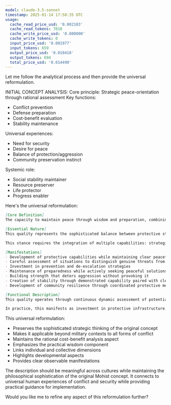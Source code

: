 ```yaml
---
model: claude-3.5-sonnet
timestamp: 2025-01-14 17:58:35 UTC
usage:
  cache_read_price_usd: '0.002103'
  cache_read_tokens: 7010
  cache_write_price_usd: '0.000000'
  cache_write_tokens: 0
  input_price_usd: '0.001977'
  input_tokens: 659
  output_price_usd: '0.010410'
  output_tokens: 694
  total_price_usd: '0.014490'
---
```


Let me follow the analytical process and then provide the universal reformulation.

INITIAL CONCEPT ANALYSIS:
Core principle: Strategic peace-orientation through rational assessment
Key functions: 
- Conflict prevention
- Defense preparation
- Cost-benefit evaluation
- Stability maintenance

Universal experiences:
- Need for security
- Desire for peace
- Balance of protection/aggression
- Community preservation instinct

Systemic role:
- Social stability maintainer
- Resource preserver
- Life protector
- Progress enabler

Here's the universal reformulation:

```markdown
[Core Definition]
The capacity to maintain peace through wisdom and preparation, combining strong defensive capability with principled restraint from aggression. This quality manifests as the intelligent preservation of stability while maintaining readiness to protect what is valuable, guided by careful assessment of consequences and commitment to minimizing harm.

[Essential Nature]
This quality represents the sophisticated balance between protective strength and peaceful intention. It differs from passive pacifism by acknowledging the need for defensive capability, while rejecting aggressive force as counterproductive. At its heart lies the recognition that genuine security emerges from a combination of adequate preparation and wise restraint, guided by clear evaluation of long-term consequences rather than immediate tactical advantage.

This stance requires the integration of multiple capabilities: strategic assessment, ethical judgment, technical preparation, and the wisdom to know when and how to deploy or withhold force. It manifests as a dynamic balance rather than a fixed position.

[Manifestations]
- Development of protective capabilities while maintaining clear peaceful intention
- Careful assessment of situations to distinguish genuine threats from perceived ones
- Investment in prevention and de-escalation strategies
- Maintenance of preparedness while actively seeking peaceful solutions
- Building strength that deters aggression without provoking it
- Creation of stability through demonstrated capability paired with clear restraint
- Development of community resilience through coordinated protective measures

[Functional Description]
This quality operates through continuous dynamic assessment of potential threats and appropriate responses, always preferring prevention and de-escalation while maintaining sufficient strength to ensure security. It requires developing sophisticated judgment about when and how to deploy protective measures, while consistently working to create conditions that make conflict less likely. The focus remains on creating sustainable peace rather than temporary advantage.

In practice, this manifests as investment in protective infrastructure, development of defensive capabilities, and cultivation of de-escalation skills, all while maintaining clear communication about peaceful intentions. Success is measured not by dominance but by the sustained absence of conflict combined with robust community security. This approach recognizes that true strength lies in the ability to maintain peace through wisdom rather than force.
```

This universal reformulation:
- Preserves the sophisticated strategic thinking of the original concept
- Makes it applicable beyond military contexts to all forms of conflict
- Maintains the rational cost-benefit analysis aspect
- Emphasizes the practical wisdom component
- Links individual and collective dimensions
- Highlights developmental aspects
- Provides clear observable manifestations

The description should be meaningful across cultures while maintaining the philosophical sophistication of the original Mohist concept. It connects to universal human experiences of conflict and security while providing practical guidance for implementation.

Would you like me to refine any aspect of this reformulation further?